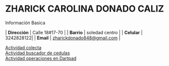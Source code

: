 # ZHARICK CAROLINA DONADO CALIZ
Información Basica

| **Dirección** | Calle 18#17-70 |
| **Barrio** | soledad centro |
| **Celular** | 3242828122|
| **Email** | zharickdonado848@gmail.com |

[Actividad colecta](ejercicio.md)  
[Actividad buscador de cedulas](buscarcedulas.md)  
[Actividad operaciones en Dartpad](operaciones.md)
